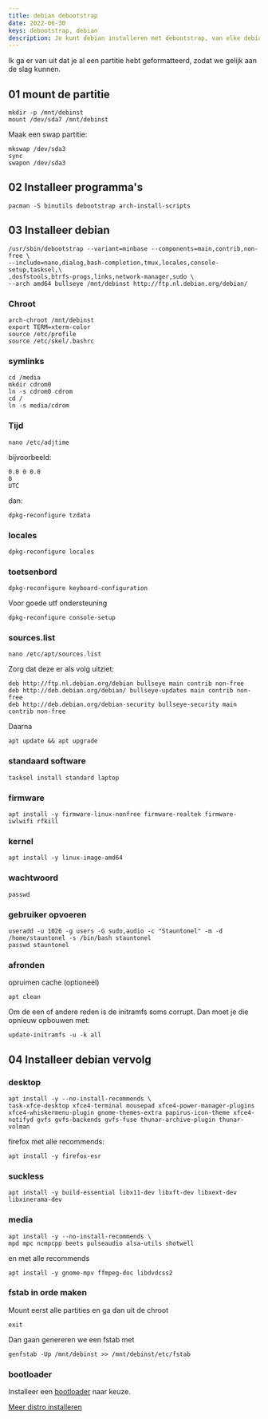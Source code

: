 ```yaml
---
title: debian debootstrap
date: 2022-06-30
keys: debootstrap, debian
description: Je kunt debian installeren met debootstrap, van elke debian, ubuntu of arch installatie of live iso. Het is verassend makkelijk als je het eenmaal door hebt.
---
```


Ik ga er van uit dat je al een partitie hebt geformatteerd, zodat we gelijk aan de slag kunnen.

## 01 mount de partitie

```
mkdir -p /mnt/debinst
mount /dev/sda7 /mnt/debinst
```

Maak een swap partitie:

```
mkswap /dev/sda3
sync
swapon /dev/sda3
```

## 02 Installeer programma's

```
pacman -S binutils debootstrap arch-install-scripts
```

## 03 Installeer debian

```
/usr/sbin/debootstrap --variant=minbase --components=main,contrib,non-free \
--include=nano,dialog,bash-completion,tmux,locales,console-setup,tasksel,\
,dosfstools,btrfs-progs,links,network-manager,sudo \
--arch amd64 bullseye /mnt/debinst http://ftp.nl.debian.org/debian/
```

### Chroot

```
arch-chroot /mnt/debinst
export TERM=xterm-color
source /etc/profile
source /etc/skel/.bashrc
```

### symlinks

```
cd /media
mkdir cdrom0
ln -s cdrom0 cdrom
cd /
ln -s media/cdrom
```

### Tijd

```
nano /etc/adjtime
```

bijvoorbeeld:

```
0.0 0 0.0
0
UTC
```
dan:

```
dpkg-reconfigure tzdata
```

### locales

```
dpkg-reconfigure locales
```

### toetsenbord

```
dpkg-reconfigure keyboard-configuration
```

Voor goede utf ondersteuning

```
dpkg-reconfigure console-setup
```

### sources.list

```
nano /etc/apt/sources.list
```

Zorg dat deze er als volg uitziet:

```
deb http://ftp.nl.debian.org/debian bullseye main contrib non-free
deb http://deb.debian.org/debian/ bullseye-updates main contrib non-free
deb http://deb.debian.org/debian-security bullseye-security main contrib non-free
```

Daarna

```
apt update && apt upgrade
```

### standaard software

```
tasksel install standard laptop
```

### firmware

```
apt install -y firmware-linux-nonfree firmware-realtek firmware-iwlwifi rfkill
```

### kernel

```
apt install -y linux-image-amd64
```

### wachtwoord

```
passwd
```

### gebruiker opvoeren

```
useradd -u 1026 -g users -G sudo,audio -c "Stauntonel" -m -d /home/stauntonel -s /bin/bash stauntonel
passwd stauntonel
```

### afronden

opruimen cache (optioneel)

```
apt clean
```

Om de een of andere reden is de initramfs soms corrupt.
Dan moet je die opnieuw opbouwen met:

```
update-initramfs -u -k all
```

## 04 Installeer debian vervolg

### desktop

```
apt install -y --no-install-recommends \
task-xfce-desktop xfce4-terminal mousepad xfce4-power-manager-plugins xfce4-whiskermenu-plugin gnome-themes-extra papirus-icon-theme xfce4-notifyd gvfs gvfs-backends gvfs-fuse thunar-archive-plugin thunar-volman
```

firefox met alle recommends:

```
apt install -y firefox-esr
```

### suckless

```
apt install -y build-essential libx11-dev libxft-dev libxext-dev libxinerama-dev
```

### media

```
apt install -y --no-install-recommends \
mpd mpc ncmpcpp beets pulseaudio alsa-utils shotwell
```

en met alle recommends

```
apt install -y gnome-mpv ffmpeg-doc libdvdcss2
```

### fstab in orde maken

Mount eerst alle partities en ga dan uit de chroot

```
exit
```

Dan gaan genereren we een fstab met

```
genfstab -Up /mnt/debinst >> /mnt/debinst/etc/fstab
```

### bootloader

Installeer een [bootloader](/tags/bootloader) naar keuze.

[Meer distro installeren](/categories/distro)
